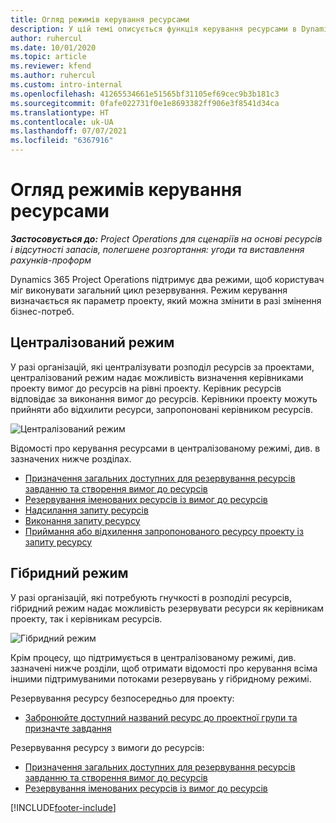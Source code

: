 ```yaml
---
title: Огляд режимів керування ресурсами
description: У цій темі описується функція керування ресурсами в Dynamics 365 Project Operations.
author: ruhercul
ms.date: 10/01/2020
ms.topic: article
ms.reviewer: kfend
ms.author: ruhercul
ms.custom: intro-internal
ms.openlocfilehash: 41265534661e51565bf31105ef69cec9b3b181c3
ms.sourcegitcommit: 0fafe022731f0e1e8693382ff906e3f8541d34ca
ms.translationtype: HT
ms.contentlocale: uk-UA
ms.lasthandoff: 07/07/2021
ms.locfileid: "6367916"
---
```

# <a name="resource-management-modes-overview"></a>Огляд режимів керування ресурсами

_**Застосовується до:** Project Operations для сценаріїв на основі ресурсів і відсутності запасів, полегшене розгортання: угоди та виставлення рахунків-проформ_


Dynamics 365 Project Operations підтримує два режими, щоб користувач міг виконувати загальний цикл резервування. Режим керування визначається як параметр проекту, який можна змінити в разі змінення бізнес-потреб.    

## <a name="central-mode"></a>Централізований режим
У разі організацій, які централізувати розподіл ресурсів за проектами, централізований режим надає можливість визначення керівниками проекту вимог до ресурсів на рівні проекту. Керівник ресурсів відповідає за виконання вимог до ресурсів. Керівники проекту можуть прийняти або відхилити ресурси, запропоновані керівником ресурсів.

![Централізований режим](./media/resource-management-central.png)

Відомості про керування ресурсами в централізованому режимі, див. в зазначених нижче розділах.

- [Призначення загальних доступних для резервування ресурсів завданню та створення вимог до ресурсів](/dynamics365/project-service/assign-generic-bookable-resource)
- [Резервування іменованих ресурсів із вимог до ресурсів](/dynamics365/project-service/book-named-resource)
- [Надсилання запиту ресурсів](/dynamics365/project-service/submit-resource-request)
- [Виконання запиту ресурсу](/dynamics365/project-service/resource-management-fulfill-requests)
- [Приймання або відхилення запропонованого ресурсу проекту із запиту ресурсу](/dynamics365/project-service/accept-reject-proposed-resource)

## <a name="hybrid-mode"></a>Гібридний режим
У разі організацій, які потребують гнучкості в розподілі ресурсів, гібридний режим надає можливість резервувати ресурси як керівникам проекту, так і керівникам ресурсів.

![Гібридний режим](./media/resource-management-hybrid.png)

Крім процесу, що підтримується в централізованому режимі, див. зазначені нижче розділи, щоб отримати відомості про керування всіма іншими підтримуваними потоками резервувань у гібридному режимі.

Резервування ресурсу безпосередньо для проекту:
- [Забронюйте доступний названий ресурс до проектної групи та призначте завдання](/dynamics365/project-service/assign-named-bookable-resource)

Резервування ресурсу з вимоги до ресурсів:
- [Призначення загальних доступних для резервування ресурсів завданню та створення вимог до ресурсів](/dynamics365/project-service/assign-generic-bookable-resource)
- [Резервування іменованих ресурсів із вимог до ресурсів](/dynamics365/project-service/book-named-resource)


[!INCLUDE[footer-include](../includes/footer-banner.md)]